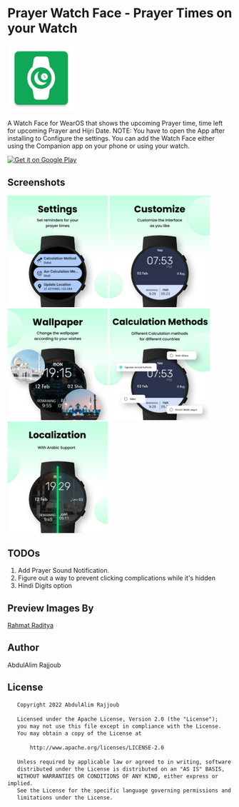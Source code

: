 # Prayer Watch Face - Prayer Times on your Watch

<img src="etc/logo.png" width="30%" height="30%" />

A Watch Face for WearOS that shows the upcoming Prayer time, time left for upcoming Prayer and Hijri
Date. NOTE: You have to open the App after installing to Configure the settings. You can add the
Watch Face either using the Companion app on your phone or using your watch.

<a href='https://play.google.com/store/apps/details?id=com.devlomi.prayerwatchface&pcampaignid=pcampaignidMKT-Other-global-all-co-prtnr-py-PartBadge-Mar2515-1'><img alt='Get it on Google Play' src='https://play.google.com/intl/en_us/badges/static/images/badges/en_badge_web_generic.png'/></a>

## Screenshots

<p float="left">
  <img src="etc/screenshot_1.png" width="225" /> 
  <img src="etc/screenshot_2.png" width="225" />
  <img src="etc/screenshot_3.png" width="225" />
  <img src="etc/screenshot_4.png" width="225" />
  <img src="etc/screenshot_5.png" width="225" />
</p>

## TODOs

1. Add Prayer Sound Notification.
2. Figure out a way to prevent clicking complications while it's hidden
3. Hindi Digits option

## Preview Images By
[Rahmat Raditya](https://rahmatraditya.github.io)

## Author

AbdulAlim Rajjoub

## License

```
   Copyright 2022 AbdulAlim Rajjoub

   Licensed under the Apache License, Version 2.0 (the "License");
   you may not use this file except in compliance with the License.
   You may obtain a copy of the License at

       http://www.apache.org/licenses/LICENSE-2.0

   Unless required by applicable law or agreed to in writing, software
   distributed under the License is distributed on an "AS IS" BASIS,
   WITHOUT WARRANTIES OR CONDITIONS OF ANY KIND, either express or implied.
   See the License for the specific language governing permissions and
   limitations under the License.
```
